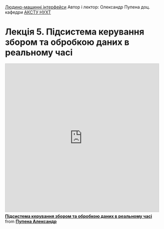 [Людино-машинні інтерфейси](https://pupenasan.github.io/hmi/)  Автор і лектор: Олександр Пупена доц. кафедри [АКСТУ НУХТ](http://www.iasu-nuft.pp.ua/) 

# Лекція 5. Підсистема керування збором та обробкою даних в реальному часі



<iframe src="https://www.slideshare.net/slideshow/embed_code/key/1uHyoTihdy4DGl" width="597" height="486" frameborder="0" marginwidth="0" marginheight="0" scrolling="no" style="border:1px solid #CCC; border-width:1px; margin-bottom:5px; max-width: 100%;" allowfullscreen> </iframe> <div style="margin-bottom:5px"> <strong> <a href="https://www.slideshare.net/pupenasan/ss-238659483" title="Підсистема керування збором та обробкою даних в реальному часі" target="_blank">Підсистема керування збором та обробкою даних в реальному часі</a> </strong> from <strong><a href="https://www.slideshare.net/pupenasan" target="_blank">Пупена Александр</a></strong> </div>

